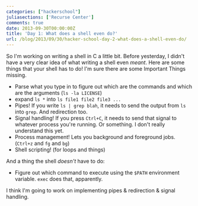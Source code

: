 ```yaml
---
categories: ["hackerschool"]
juliasections: ['Recurse Center']
comments: true
date: 2013-09-30T00:00:00Z
title: 'Day 1: What does a shell even do?'
url: /blog/2013/09/30/hacker-school-day-2-what-does-a-shell-even-do/
---
```


So I'm working on writing a shell in C a little bit. Before yesterday, I
didn't have a very clear idea of what writing a shell even *meant*. Here
are some things that your shell has to do! I'm sure there are some
Important Things missing.

* Parse what you type in to figure out which are the commands and which
  are the arguments (`ls -la LICENSE`)
* expand `ls *` into `ls file1 file2 file3 ...`
* Pipes! If you write `ls | grep blah`, it needs to send the output from
  `ls` into `grep`. And redirection too.
* Signal handling! If you press `Ctrl+C`, it needs to send that signal
  to whatever process you're running. Or something. I don't really
  understand this yet.
* Process management! Lets you background and foreground jobs. (`Ctrl+z`
  and `fg` and `bg`)
* Shell scripting! (for loops and things)

And a thing the shell *doesn't* have to do:

* Figure out which command to execute using the `$PATH` environment
  variable. `exec` does that, apparently.

I think I'm going to work on implementing pipes & redirection & signal
handling.
